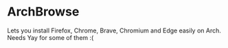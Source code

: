 # ArchBrowse
 Lets you install Firefox, Chrome, Brave, Chromium and Edge easily on Arch. Needs Yay for some of them :(

